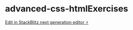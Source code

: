 # advanced-css-htmlExercises

[Edit in StackBlitz next generation editor ⚡️](https://stackblitz.com/~/github.com/Junai-3/advanced-css-htmlExercises)